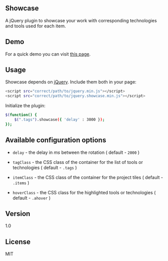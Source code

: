 Showcase
----------------------
A jQuery plugin to showcase your work with corresponding technologies and tools used for each item.


Demo
----   
For a quick demo you can visit [this page](http://zoltantoth.com/code/showcase/).


Usage
-----
Showcase depends on [jQuery](http://jquery.com). Include them both in your page:

```sh
<script src="correct/path/to/jquery.min.js"></script>
<script src="correct/path/to/jquery.showcase.min.js"></script>
```

Initialize the plugin:

```sh
$(function() {
    $(".tags").showcase({ 'delay' : 3000 });
});
```


Available configuration options
-------------------------------

* `delay` - the delay in *ms* between the rotation ( default - `2000` )

* `tagClass` - the CSS class of the container for the list of tools or technologies ( default - `.tags` )

* `itemClass` - the CSS class of the container for the project tiles ( default - `.items` )

* `hoverClass` - the CSS class for the highlighted tools or technologies ( default - `.ahover` )


Version
-------
1.0


License
-------
MIT